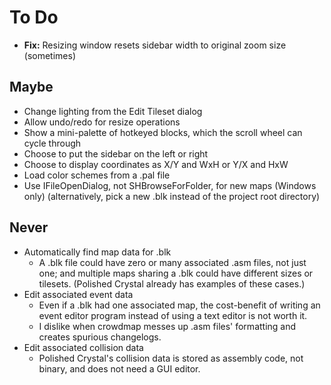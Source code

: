 # To Do

* **Fix:** Resizing window resets sidebar width to original zoom size (sometimes)


## Maybe

* Change lighting from the Edit Tileset dialog
* Allow undo/redo for resize operations
* Show a mini-palette of hotkeyed blocks, which the scroll wheel can cycle through
* Choose to put the sidebar on the left or right
* Choose to display coordinates as X/Y and WxH or Y/X and HxW
* Load color schemes from a .pal file
* Use IFileOpenDialog, not SHBrowseForFolder, for new maps (Windows only) (alternatively, pick a new .blk instead of the project root directory)


## Never

* Automatically find map data for .blk
   * A .blk file could have zero or many associated .asm files, not just one; and multiple maps sharing a .blk could have different sizes or tilesets. (Polished Crystal already has examples of these cases.)
* Edit associated event data
   * Even if a .blk had one associated map, the cost-benefit of writing an event editor program instead of using a text editor is not worth it.
   * I dislike when crowdmap messes up .asm files' formatting and creates spurious changelogs.
* Edit associated collision data
   * Polished Crystal's collision data is stored as assembly code, not binary, and does not need a GUI editor.

